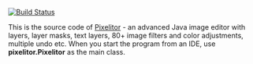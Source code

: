 
[![Build Status](https://travis-ci.com/lbalazscs/Pixelitor.svg?branch=master)](https://travis-ci.com/lbalazscs/Pixelitor)

This is the source code of [Pixelitor](http://pixelitor.sourceforge.net/) - an advanced Java image editor with layers, layer masks, text layers, 80+ image filters and color adjustments, multiple undo etc. 
When you start the program from an IDE, use **pixelitor.Pixelitor** as the main class.
